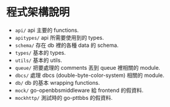 # 程式架構說明

* `api/` api 主要的 functions.
* `apitypes/` api 所需要使用到的 types.
* `schema/` 存在 db 裡的各種 data 的 schema.
* `types/` 基本的 types.
* `utils/` 基本的 utils.
* `queue/` 把要處理的 comments 丟到 queue 裡相關的 module.
* `dbcs/` 處理 dbcs (double-byte-color-system) 相關的 module.
* `db/` db 的基本 wrapping functions.
* `mock/` go-openbbsmiddleware 給 frontend 的假資料.
* `mockhttp/` 測試時的 go-pttbbs 的假資料.
